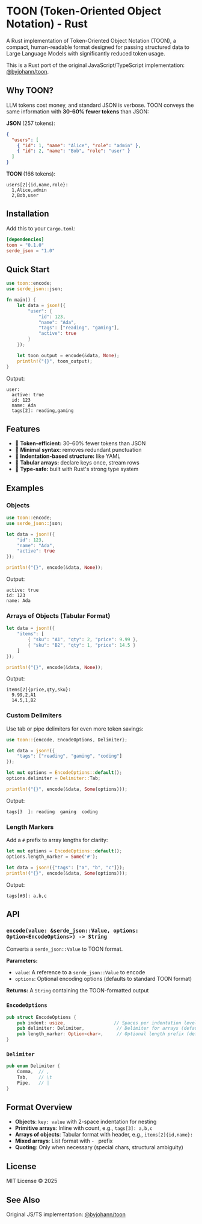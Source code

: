 # TOON (Token-Oriented Object Notation) - Rust

A Rust implementation of Token-Oriented Object Notation (TOON), a compact, human-readable format designed for passing structured data to Large Language Models with significantly reduced token usage.

This is a Rust port of the original JavaScript/TypeScript implementation: [@byjohann/toon](https://github.com/johannschopplich/toon).

## Why TOON?

LLM tokens cost money, and standard JSON is verbose. TOON conveys the same information with **30-60% fewer tokens** than JSON:

**JSON** (257 tokens):

```json
{
  "users": [
    { "id": 1, "name": "Alice", "role": "admin" },
    { "id": 2, "name": "Bob", "role": "user" }
  ]
}
```

**TOON** (166 tokens):

```
users[2]{id,name,role}:
  1,Alice,admin
  2,Bob,user
```

## Installation

Add this to your `Cargo.toml`:

```toml
[dependencies]
toon = "0.1.0"
serde_json = "1.0"
```

## Quick Start

```rust
use toon::encode;
use serde_json::json;

fn main() {
    let data = json!({
        "user": {
            "id": 123,
            "name": "Ada",
            "tags": ["reading", "gaming"],
            "active": true
        }
    });

    let toon_output = encode(&data, None);
    println!("{}", toon_output);
}
```

Output:

```
user:
  active: true
  id: 123
  name: Ada
  tags[2]: reading,gaming
```

## Features

- 💸 **Token-efficient:** 30–60% fewer tokens than JSON
- 🍱 **Minimal syntax:** removes redundant punctuation
- 📐 **Indentation-based structure:** like YAML
- 🧺 **Tabular arrays:** declare keys once, stream rows
- 🦀 **Type-safe:** built with Rust's strong type system

## Examples

### Objects

```rust
use toon::encode;
use serde_json::json;

let data = json!({
    "id": 123,
    "name": "Ada",
    "active": true
});

println!("{}", encode(&data, None));
```

Output:

```
active: true
id: 123
name: Ada
```

### Arrays of Objects (Tabular Format)

```rust
let data = json!({
    "items": [
        { "sku": "A1", "qty": 2, "price": 9.99 },
        { "sku": "B2", "qty": 1, "price": 14.5 }
    ]
});

println!("{}", encode(&data, None));
```

Output:

```
items[2]{price,qty,sku}:
  9.99,2,A1
  14.5,1,B2
```

### Custom Delimiters

Use tab or pipe delimiters for even more token savings:

```rust
use toon::{encode, EncodeOptions, Delimiter};

let data = json!({
    "tags": ["reading", "gaming", "coding"]
});

let mut options = EncodeOptions::default();
options.delimiter = Delimiter::Tab;

println!("{}", encode(&data, Some(options)));
```

Output:

```
tags[3	]: reading	gaming	coding
```

### Length Markers

Add a `#` prefix to array lengths for clarity:

```rust
let mut options = EncodeOptions::default();
options.length_marker = Some('#');

let data = json!({"tags": ["a", "b", "c"]});
println!("{}", encode(&data, Some(options)));
```

Output:

```
tags[#3]: a,b,c
```

## API

### `encode(value: &serde_json::Value, options: Option<EncodeOptions>) -> String`

Converts a `serde_json::Value` to TOON format.

**Parameters:**

- `value`: A reference to a `serde_json::Value` to encode
- `options`: Optional encoding options (defaults to standard TOON format)

**Returns:** A `String` containing the TOON-formatted output

### `EncodeOptions`

```rust
pub struct EncodeOptions {
    pub indent: usize,                  // Spaces per indentation level (default: 2)
    pub delimiter: Delimiter,            // Delimiter for arrays (default: Comma)
    pub length_marker: Option<char>,     // Optional length prefix (default: None)
}
```

### `Delimiter`

```rust
pub enum Delimiter {
    Comma,  // ,
    Tab,    // \t
    Pipe,   // |
}
```

## Format Overview

- **Objects**: `key: value` with 2-space indentation for nesting
- **Primitive arrays**: Inline with count, e.g., `tags[3]: a,b,c`
- **Arrays of objects**: Tabular format with header, e.g., `items[2]{id,name}:`
- **Mixed arrays**: List format with `- ` prefix
- **Quoting**: Only when necessary (special chars, structural ambiguity)

## License

MIT License © 2025

## See Also

Original JS/TS implementation: [@byjohann/toon](https://github.com/johannschopplich/toon)
